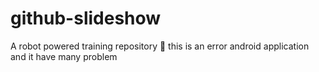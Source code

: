 # github-slideshow
A robot powered training repository :robot:
this is an error android application and it have many problem 
